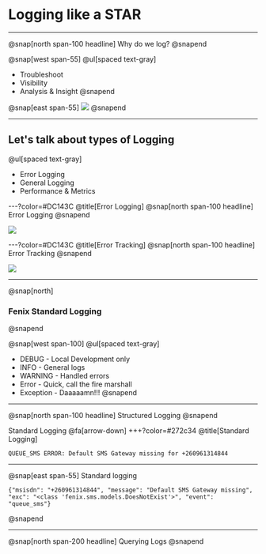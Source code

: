 # Logging like a STAR

---

@snap[north span-100 headline]
Why do we log?
@snapend

@snap[west span-55]
@ul[spaced text-gray]
- Troubleshoot
- Visibility
- Analysis & Insight
@snapend

@snap[east span-55]
![](assets/img/presentation.png)
@snapend

---

## Let's talk about types of Logging
@ul[spaced text-gray]
- Error Logging
- General Logging
- Performance & Metrics

---?color=#DC143C
@title[Error Logging]
@snap[north span-100 headline]
Error Logging
@snapend

![](assets/img/presentation.png)

---?color=#DC143C
@title[Error Tracking]
@snap[north span-100 headline]
Error Tracking
@snapend

![](assets/img/presentation.png)

---
@snap[north]
### Fenix Standard Logging
@snapend

@snap[west span-100]
@ul[spaced text-gray]
- DEBUG - Local Development only
- INFO - General logs
- WARNING - Handled errors
- Error - Quick, call the fire marshall
- Exception - Daaaaamn!!!
@snapend

---

@snap[north span-100 headline]
Structured Logging
@snapend

Standard Logging
@fa[arrow-down]
+++?color=#272c34 @title[Standard Logging]
```
QUEUE_SMS ERROR: Default SMS Gateway missing for +260961314844
```

---


@snap[east span-55]
Standard logging

```
{"msisdn": "+260961314844", "message": "Default SMS Gateway missing", "exc": "<class 'fenix.sms.models.DoesNotExist'>", "event": "queue_sms"}
```
@snapend


---
@snap[north span-200 headline]
Querying Logs
@snapend
